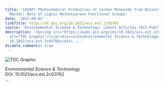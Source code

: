 ```yaml
---
title: '[ASAP] Photochemical Production of Carbon Monoxide from Dissolved Organic
  Matter: Role of Lignin Methoxyarene Functional Groups'
date: '2022-09-02'
linkTitle: http://dx.doi.org/10.1021/acs.est.2c03762
source: 'Environmental Science & Technology: Latest Articles (ACS Publications)'
description: '<p><img src="https://pubs.acs.org/cms/10.1021/acs.est.2c03762/asset/images/medium/es2c03762_0008.gif"
  alt="TOC Graphic"/></p><div><cite>Environmental Science & Technology</cite></div><div>DOI:
  10.1021/acs.est.2c03762</div> ...'
disable_comments: true
---
```

<p><img src="https://pubs.acs.org/cms/10.1021/acs.est.2c03762/asset/images/medium/es2c03762_0008.gif" alt="TOC Graphic"/></p><div><cite>Environmental Science & Technology</cite></div><div>DOI: 10.1021/acs.est.2c03762</div> ...